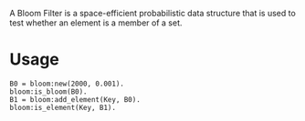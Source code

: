 A Bloom Filter is a space-efficient probabilistic data structure that is used to test whether an element is a member of a set.

# Usage #
```
B0 = bloom:new(2000, 0.001).
bloom:is_bloom(B0).
B1 = bloom:add_element(Key, B0).
bloom:is_element(Key, B1).
```